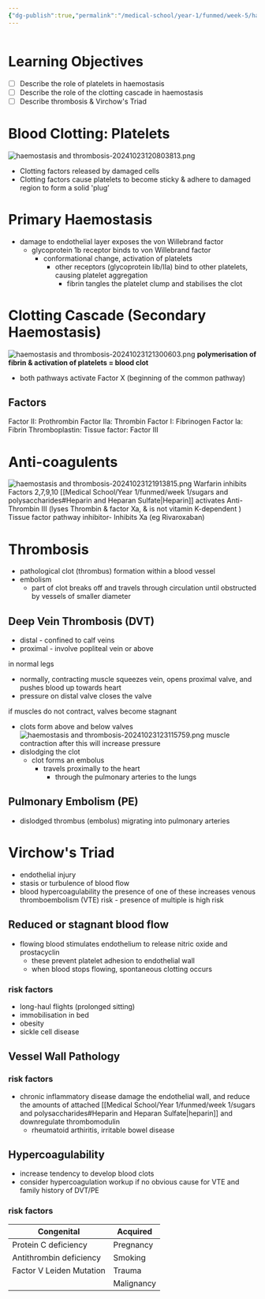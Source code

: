 ```yaml
---
{"dg-publish":true,"permalink":"/medical-school/year-1/funmed/week-5/haemostasis-and-thrombosis/","tags":["funmed"]}
---
```


```table-of-contents
```
# Learning Objectives
- [ ] Describe the role of platelets in haemostasis
- [ ] Describe the role of the clotting cascade in haemostasis
- [ ] Describe thrombosis & Virchow's Triad

# Blood Clotting: Platelets
![haemostasis and thrombosis-20241023120803813.png](/img/user/Medical%20School/Year%201/funmed/week%205/attachments/haemostasis%20and%20thrombosis-20241023120803813.png)
- Clotting factors released by damaged cells
- Clotting factors cause platelets to become sticky & adhere to damaged region to form a solid 'plug’

# Primary Haemostasis
- damage to endothelial layer exposes the von Willebrand factor
	- glycoprotein 1b receptor binds to von Willebrand factor
		- conformational change, activation of platelets
			- other receptors (glycoprotein Iib/IIa) bind to other platelets, causing platelet aggregation
				- fibrin tangles the platelet clump and stabilises the clot

# Clotting Cascade (Secondary Haemostasis)
![haemostasis and thrombosis-20241023121300603.png](/img/user/Medical%20School/Year%201/funmed/week%205/attachments/haemostasis%20and%20thrombosis-20241023121300603.png)
**polymerisation of fibrin & activation of platelets = blood clot**
- both pathways activate Factor X (beginning of the common pathway)
## Factors
Factor II: Prothrombin
Factor Ila: Thrombin
Factor I: Fibrinogen
Factor la: Fibrin
Thromboplastin: Tissue factor: Factor III

# Anti-coagulents
![haemostasis and thrombosis-20241023121913815.png](/img/user/Medical%20School/Year%201/funmed/week%205/attachments/haemostasis%20and%20thrombosis-20241023121913815.png)
Warfarin inhibits Factors 2,7,9,10
[[Medical School/Year 1/funmed/week 1/sugars and polysaccharides#Heparin and Heparan Sulfate\|Heparin]] activates Anti-Thrombin III (lyses Thrombin & factor Xa, & is not vitamin K-dependent )
Tissue factor pathway inhibitor- Inhibits Xa (eg Rivaroxaban)

# Thrombosis
- pathological clot (thrombus) formation within a blood vessel
- embolism
	- part of clot breaks off and travels through circulation until obstructed by vessels of smaller diameter

## Deep Vein Thrombosis (DVT)
- distal - confined to calf veins
- proximal - involve popliteal vein or above

in normal legs
- normally, contracting muscle squeezes vein, opens proximal valve, and pushes blood up towards heart
- pressure on distal valve closes the valve

if muscles do not contract, valves become stagnant
- clots form above and below valves
![haemostasis and thrombosis-20241023123115759.png](/img/user/Medical%20School/Year%201/funmed/week%205/attachments/haemostasis%20and%20thrombosis-20241023123115759.png)
muscle contraction after this will increase pressure
- dislodging the clot
	- clot forms an embolus
		- travels proximally to the heart
			- through the pulmonary arteries to the lungs


## Pulmonary Embolism (PE)
- dislodged thrombus (embolus) migrating into pulmonary arteries

# Virchow's Triad
- endothelial injury
- stasis or turbulence of blood flow
- blood hypercoagulability
the presence of one of these increases venous thromboembolism (VTE) risk - presence of multiple is high risk

## Reduced or stagnant blood flow
- flowing blood stimulates endothelium to release nitric oxide and prostacyclin
	- these prevent platelet adhesion to endothelial wall
	- when blood stops flowing, spontaneous clotting occurs
### risk factors
- long-haul flights (prolonged sitting)
- immobilisation in bed
- obesity
- sickle cell disease

## Vessel Wall Pathology
### risk factors
- chronic inflammatory disease damage the endothelial wall, and reduce the amounts of attached [[Medical School/Year 1/funmed/week 1/sugars and polysaccharides#Heparin and Heparan Sulfate\|heparin]] and downregulate thrombomodulin
	- rheumatoid arthiritis, irritable bowel disease

## Hypercoagulability
- increase tendency to develop blood clots
- consider hypercoagulation workup if no obvious cause for VTE and family history of DVT/PE

### risk factors

| Congenital               | Acquired   |
| ------------------------ | ---------- |
| Protein C deficiency     | Pregnancy  |
| Antithrombin deficiency  | Smoking    |
| Factor V Leiden Mutation | Trauma     |
|                          | Malignancy |
